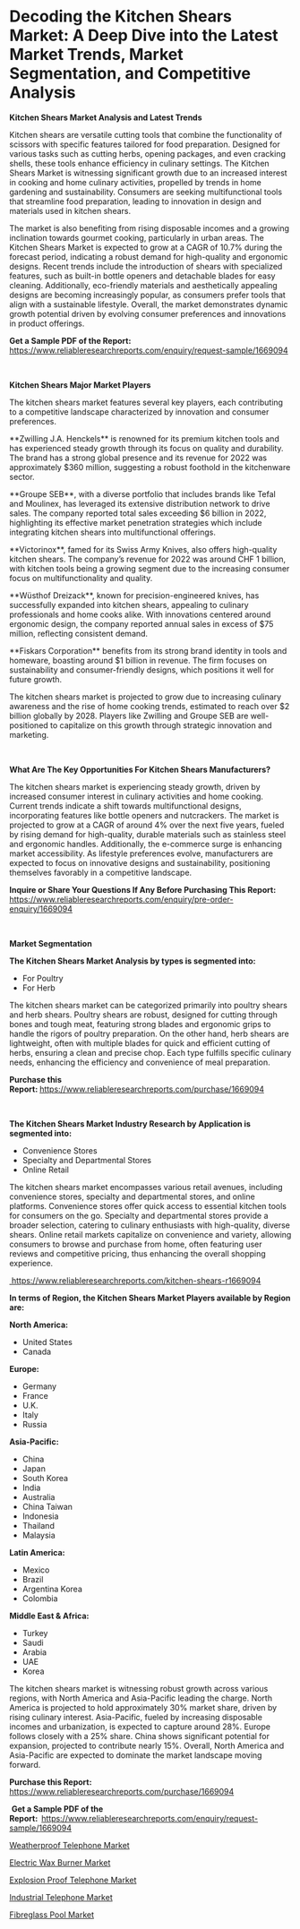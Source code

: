 <p><h1>Decoding the Kitchen Shears Market: A Deep Dive into the Latest Market Trends, Market Segmentation, and Competitive Analysis</h1></p><p><strong>Kitchen Shears Market Analysis and Latest Trends</strong></p>
<p><p>Kitchen shears are versatile cutting tools that combine the functionality of scissors with specific features tailored for food preparation. Designed for various tasks such as cutting herbs, opening packages, and even cracking shells, these tools enhance efficiency in culinary settings. The Kitchen Shears Market is witnessing significant growth due to an increased interest in cooking and home culinary activities, propelled by trends in home gardening and sustainability. Consumers are seeking multifunctional tools that streamline food preparation, leading to innovation in design and materials used in kitchen shears.</p><p>The market is also benefiting from rising disposable incomes and a growing inclination towards gourmet cooking, particularly in urban areas. The Kitchen Shears Market is expected to grow at a CAGR of 10.7% during the forecast period, indicating a robust demand for high-quality and ergonomic designs. Recent trends include the introduction of shears with specialized features, such as built-in bottle openers and detachable blades for easy cleaning. Additionally, eco-friendly materials and aesthetically appealing designs are becoming increasingly popular, as consumers prefer tools that align with a sustainable lifestyle. Overall, the market demonstrates dynamic growth potential driven by evolving consumer preferences and innovations in product offerings.</p></p>
<p><strong>Get a Sample PDF of the Report:&nbsp;</strong> <a href="https://www.reliableresearchreports.com/enquiry/request-sample/1669094?utm_campaign=10&utm_medium=2&utm_source=Github&utm_content=ia&utm_term=09022025&utm_id=kitchen-shears">https://www.reliableresearchreports.com/enquiry/request-sample/1669094</a></p>
<p>&nbsp;</p>
<p><strong>Kitchen Shears Major Market Players</strong></p>
<p><p>The kitchen shears market features several key players, each contributing to a competitive landscape characterized by innovation and consumer preferences. </p><p>**Zwilling J.A. Henckels** is renowned for its premium kitchen tools and has experienced steady growth through its focus on quality and durability. The brand has a strong global presence and its revenue for 2022 was approximately $360 million, suggesting a robust foothold in the kitchenware sector.</p><p>**Groupe SEB**, with a diverse portfolio that includes brands like Tefal and Moulinex, has leveraged its extensive distribution network to drive sales. The company reported total sales exceeding $6 billion in 2022, highlighting its effective market penetration strategies which include integrating kitchen shears into multifunctional offerings.</p><p>**Victorinox**, famed for its Swiss Army Knives, also offers high-quality kitchen shears. The company’s revenue for 2022 was around CHF 1 billion, with kitchen tools being a growing segment due to the increasing consumer focus on multifunctionality and quality.</p><p>**Wüsthof Dreizack**, known for precision-engineered knives, has successfully expanded into kitchen shears, appealing to culinary professionals and home cooks alike. With innovations centered around ergonomic design, the company reported annual sales in excess of $75 million, reflecting consistent demand.</p><p>**Fiskars Corporation** benefits from its strong brand identity in tools and homeware, boasting around $1 billion in revenue. The firm focuses on sustainability and consumer-friendly designs, which positions it well for future growth.</p><p>The kitchen shears market is projected to grow due to increasing culinary awareness and the rise of home cooking trends, estimated to reach over $2 billion globally by 2028. Players like Zwilling and Groupe SEB are well-positioned to capitalize on this growth through strategic innovation and marketing.</p></p>
<p>&nbsp;</p>
<p><strong>What Are The Key Opportunities For Kitchen Shears Manufacturers?</strong></p>
<p><p>The kitchen shears market is experiencing steady growth, driven by increased consumer interest in culinary activities and home cooking. Current trends indicate a shift towards multifunctional designs, incorporating features like bottle openers and nutcrackers. The market is projected to grow at a CAGR of around 4% over the next five years, fueled by rising demand for high-quality, durable materials such as stainless steel and ergonomic handles. Additionally, the e-commerce surge is enhancing market accessibility. As lifestyle preferences evolve, manufacturers are expected to focus on innovative designs and sustainability, positioning themselves favorably in a competitive landscape.</p></p>
<p><strong>Inquire or Share Your Questions If Any Before Purchasing This Report:</strong> <a href="https://www.reliableresearchreports.com/enquiry/pre-order-enquiry/1669094?utm_campaign=10&utm_medium=2&utm_source=Github&utm_content=ia&utm_term=09022025&utm_id=kitchen-shears">https://www.reliableresearchreports.com/enquiry/pre-order-enquiry/1669094</a></p>
<p>&nbsp;</p>
<p><strong>Market Segmentation</strong></p>
<p><strong>The Kitchen Shears Market Analysis by types is segmented into:</strong></p>
<p><ul><li>For Poultry</li><li>For Herb</li></ul></p>
<p><p>The kitchen shears market can be categorized primarily into poultry shears and herb shears. Poultry shears are robust, designed for cutting through bones and tough meat, featuring strong blades and ergonomic grips to handle the rigors of poultry preparation. On the other hand, herb shears are lightweight, often with multiple blades for quick and efficient cutting of herbs, ensuring a clean and precise chop. Each type fulfills specific culinary needs, enhancing the efficiency and convenience of meal preparation.</p></p>
<p><strong>Purchase this Report:&nbsp;</strong><a href="https://www.reliableresearchreports.com/purchase/1669094?utm_campaign=10&utm_medium=2&utm_source=Github&utm_content=ia&utm_term=09022025&utm_id=kitchen-shears">https://www.reliableresearchreports.com/purchase/1669094</a></p>
<p>&nbsp;</p>
<p><strong>The Kitchen Shears Market Industry Research by Application is segmented into:</strong></p>
<p><ul><li>Convenience Stores</li><li>Specialty and Departmental Stores</li><li>Online Retail</li></ul></p>
<p><p>The kitchen shears market encompasses various retail avenues, including convenience stores, specialty and departmental stores, and online platforms. Convenience stores offer quick access to essential kitchen tools for consumers on the go. Specialty and departmental stores provide a broader selection, catering to culinary enthusiasts with high-quality, diverse shears. Online retail markets capitalize on convenience and variety, allowing consumers to browse and purchase from home, often featuring user reviews and competitive pricing, thus enhancing the overall shopping experience.</p></p>
<p><a href="https://www.reliableresearchreports.com/kitchen-shears-r1669094?utm_campaign=10&utm_medium=2&utm_source=Github&utm_content=ia&utm_term=09022025&utm_id=kitchen-shears">&nbsp;https://www.reliableresearchreports.com/kitchen-shears-r1669094</a></p>
<p><strong>In terms of Region, the Kitchen Shears Market Players available by Region are:</strong></p>
<p>
    <p> <strong> North America: </strong>
        <ul>
            <li>United States</li>
            <li>Canada</li>
        </ul>
        </p> 
    <p> <strong> Europe: </strong>
        <ul>
            <li>Germany</li>
            <li>France</li>
            <li>U.K.</li>
            <li>Italy</li>
            <li>Russia</li>
        </ul>
        </p> 
    <p> <strong> Asia-Pacific: </strong>
        <ul>
            <li>China</li>
            <li>Japan</li>
            <li>South Korea</li>
            <li>India</li>
            <li>Australia</li>
            <li>China Taiwan</li>
            <li>Indonesia</li>
            <li>Thailand</li>
            <li>Malaysia</li>
        </ul>
        </p> 
    <p> <strong> Latin America: </strong>
        <ul>
            <li>Mexico</li>
            <li>Brazil</li>
            <li>Argentina Korea</li>
            <li>Colombia</li>
        </ul>
        </p> 
    <p> <strong> Middle East & Africa: </strong>
        <ul>
            <li>Turkey</li>
            <li>Saudi</li>
            <li>Arabia</li>
            <li>UAE</li>
            <li>Korea</li>
        </ul>
    </p>
    </p>
<p><p>The kitchen shears market is witnessing robust growth across various regions, with North America and Asia-Pacific leading the charge. North America is projected to hold approximately 30% market share, driven by rising culinary interest. Asia-Pacific, fueled by increasing disposable incomes and urbanization, is expected to capture around 28%. Europe follows closely with a 25% share. China shows significant potential for expansion, projected to contribute nearly 15%. Overall, North America and Asia-Pacific are expected to dominate the market landscape moving forward.</p></p>
<p><strong>Purchase this Report: </strong><a href="https://www.reliableresearchreports.com/purchase/1669094?utm_campaign=10&utm_medium=2&utm_source=Github&utm_content=ia&utm_term=09022025&utm_id=kitchen-shears">https://www.reliableresearchreports.com/purchase/1669094</a></p>
<p>&nbsp;<strong>Get a Sample PDF of the Report:&nbsp;&nbsp;</strong><a href="https://www.reliableresearchreports.com/enquiry/request-sample/1669094?utm_campaign=10&utm_medium=2&utm_source=Github&utm_content=ia&utm_term=09022025&utm_id=kitchen-shears">https://www.reliableresearchreports.com/enquiry/request-sample/1669094</a></p>
<p><strong></strong></p>
<p><p><a href="https://github.com/boyermaragaret8392/Market-Research-Report-List-1/blob/main/weatherproof-telephone-market.md?utm_campaign=10&utm_medium=2&utm_source=Github&utm_content=ia&utm_term=09022025&utm_id=kitchen-shears">Weatherproof Telephone Market</a></p><p><a href="https://github.com/tselahiara/Market-Research-Report-List-1/blob/main/electric-wax-burner-market.md?utm_campaign=10&utm_medium=2&utm_source=Github&utm_content=ia&utm_term=09022025&utm_id=kitchen-shears">Electric Wax Burner Market</a></p><p><a href="https://github.com/berbelsagwan/Market-Research-Report-List-1/blob/main/explosion-proof-telephone-market.md?utm_campaign=10&utm_medium=2&utm_source=Github&utm_content=ia&utm_term=09022025&utm_id=kitchen-shears">Explosion Proof Telephone Market</a></p><p><a href="https://github.com/anuellaruska/Market-Research-Report-List-1/blob/main/industrial-telephone-market.md?utm_campaign=10&utm_medium=2&utm_source=Github&utm_content=ia&utm_term=09022025&utm_id=kitchen-shears">Industrial Telephone Market</a></p><p><a href="https://github.com/waverlyam689/Market-Research-Report-List-1/blob/main/fibreglass-pool-market.md?utm_campaign=10&utm_medium=2&utm_source=Github&utm_content=ia&utm_term=09022025&utm_id=kitchen-shears">Fibreglass Pool Market</a></p></p>